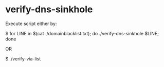 # verify-dns-sinkhole    
Execute script either by:

$ for LINE in $(cat ./domainblacklist.txt); do ./verify-dns-sinkhole $LINE; done

OR

$ ./verify-via-list
